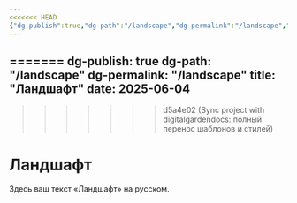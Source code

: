 ```yaml
---
<<<<<<< HEAD
{"dg-publish":true,"dg-path":"/landscape","dg-permalink":"/landscape","permalink":"/landscape/","title":"Ландшафт"}
---
```



=======
dg-publish: true
dg-path: "/landscape"
dg-permalink: "/landscape"
title: "Ландшафт"
date: 2025-06-04
---

>>>>>>> d5a4e02 (Sync project with digitalgardendocs: полный перенос шаблонов и стилей)
# Ландшафт

Здесь ваш текст «Ландшафт» на русском.
